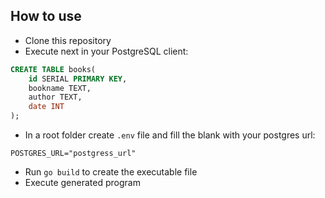 
## How to use

- Clone this repository
- Execute next in your PostgreSQL client:
```SQL
CREATE TABLE books(
    id SERIAL PRIMARY KEY,
    bookname TEXT,
    author TEXT,
    date INT
);
```
- In a root folder create `.env` file and fill the blank with your postgres url:
``` GOLANG
POSTGRES_URL="postgress_url"
```
- Run `go build` to create the executable file
- Execute generated program
 


